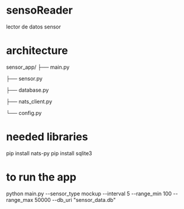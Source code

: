 # sensoReader
lector de datos sensor

# architecture

sensor_app/
├── main.py

├── sensor.py

├── database.py

├── nats_client.py

└── config.py


# needed libraries
pip install nats-py
pip install sqlite3 

# to run the app

python main.py --sensor_type mockup --interval 5 --range_min 100 --range_max 50000 --db_uri "sensor_data.db"
